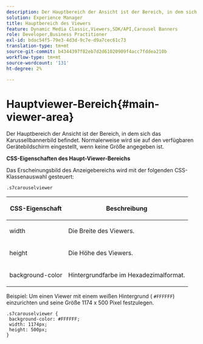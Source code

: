 ```yaml
---
description: Der Hauptbereich der Ansicht ist der Bereich, in dem sich das Karussellbannerbild befindet. Normalerweise wird sie auf den verfügbaren Gerätebildschirm eingestellt, wenn keine Größe angegeben ist.
solution: Experience Manager
title: Hauptbereich des Viewers
feature: Dynamic Media Classic,Viewers,SDK/API,Carousel Banners
role: Developer,Business Practitioner
exl-id: bdac54f5-79e3-4d3d-9c7e-d9a7cec61c73
translation-type: tm+mt
source-git-commit: b4344397f82eb7d2d61020909f4acc7fddea210b
workflow-type: tm+mt
source-wordcount: '131'
ht-degree: 2%

---
```


# Hauptviewer-Bereich{#main-viewer-area}

Der Hauptbereich der Ansicht ist der Bereich, in dem sich das Karussellbannerbild befindet. Normalerweise wird sie auf den verfügbaren Gerätebildschirm eingestellt, wenn keine Größe angegeben ist.

<!--<a id="section_061E550C1C1D4DB2BD663A898895B38C"></a>-->

**CSS-Eigenschaften des Haupt-Viewer-Bereichs**

Das Erscheinungsbild des Anzeigebereichs wird mit der folgenden CSS-Klassenauswahl gesteuert:

```
.s7carouselviewer
```

<table id="table_94EE3F5BBE4547C0B4943471CEE7EDE4"> 
 <thead> 
  <tr> 
   <th colname="col1" class="entry"> <p> CSS-Eigenschaft </p> </th> 
   <th colname="col2" class="entry"> <p>Beschreibung </p> </th> 
  </tr> 
 </thead>
 <tbody> 
  <tr> 
   <td colname="col1"> <p> <span class="codeph"> width </span> </p> </td> 
   <td colname="col2"> <p>Die Breite des Viewers. </p> </td> 
  </tr> 
  <tr> 
   <td colname="col1"> <p> <span class="codeph"> height </span> </p> </td> 
   <td colname="col2"> <p>Die Höhe des Viewers. </p> </td> 
  </tr> 
  <tr> 
   <td colname="col1"> <p> <span class="codeph"> background-color  </span> </p> </td> 
   <td colname="col2"> <p> Hintergrundfarbe im Hexadezimalformat. </p> </td> 
  </tr> 
 </tbody> 
</table>

Beispiel: Um einen Viewer mit einem weißen Hintergrund ( `#FFFFFF`) einzurichten und seine Größe 1174 x 500 Pixel festzulegen.

```
.s7carouselviewer { 
 background-color: #FFFFFF; 
 width: 1174px; 
 height: 500px;  
}
```
